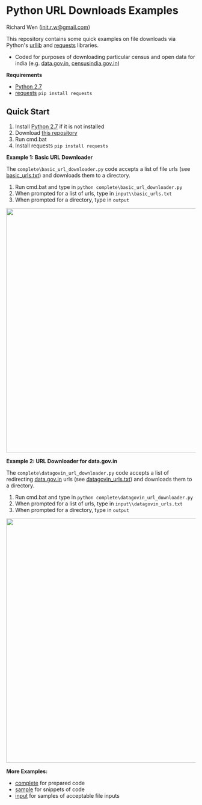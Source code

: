 # Python URL Downloads Examples
  
  
Richard Wen (init.r.w@gmail.com)  
  
This repository contains some quick examples on file downloads via Python's [urllib](https://docs.python.org/2/library/urllib.html?highlight=urllib#module-urllib) and [requests](https://pypi.python.org/pypi/requests) libraries.
* Coded for purposes of downloading particular census and open data for india (e.g. [data.gov.in](https://data.gov.in/catalog/traffic-handled-major-ports-india#web_catalog_tabs_block_10), [censusindia.gov.in](http://www.censusindia.gov.in/2011census/population_enumeration.html))
  
**Requirements**  
* [Python 2.7](https://www.python.org/downloads/)  
* [requests](https://pypi.python.org/pypi/requests) `pip install requests`  
  
## Quick Start
  
1. Install [Python 2.7](https://www.python.org/downloads/) if it is not installed
2. Download [this repository](https://github.com/rwenite/py-examples/archive/url.zip)  
3. Run cmd.bat    
4. Install requests `pip install requests` 
  
**Example 1: Basic URL Downloader**  
  
The `complete\basic_url_downloader.py` code accepts a list of file urls (see [basic_urls.txt](https://github.com/rwenite/py-examples/blob/url/input/basic_urls.txt)) and downloads them to a directory.  
  
1. Run cmd.bat and type in `python complete\basic_url_downloader.py`  
2. When prompted for a list of urls, type in `input\\basic_urls.txt`
3. When prompted for a directory, type in `output` 
<img src="https://raw.githubusercontent.com/rwenite/py-examples/url/img/basic_url_downloader.JPG" width="650;"/>  
  
**Example 2: URL Downloader for data.gov.in**  
  
The `complete\datagovin_url_downloader.py` code accepts a list of redirecting [data.gov.in](https://data.gov.in/) urls (see [datagovin_urls.txt](https://github.com/rwenite/py-examples/blob/url/input/datagovin_urls.txt)) and downloads them to a directory.
  
1. Run cmd.bat and type in `python complete\datagovin_url_downloader.py`  
2. When prompted for a list of urls, type in `input\\datagovin_urls.txt`
3. When prompted for a directory, type in `output` 
<img src="https://raw.githubusercontent.com/rwenite/py-examples/url/img/datagovin_url_downloader.JPG" width="650;"/>  
  
**More Examples:**
* [complete](https://github.com/rwenite/py-examples/tree/url/complete) for prepared code
* [sample](https://github.com/rwenite/py-examples/tree/url/sample) for snippets of code
* [input](https://github.com/rwenite/py-examples/tree/url/input) for samples of acceptable file inputs
  
